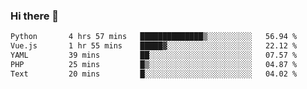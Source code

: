 ### Hi there 👋

<!--START_SECTION:waka-->

```txt
Python       4 hrs 57 mins   ██████████████▒░░░░░░░░░░   56.94 %
Vue.js       1 hr 55 mins    █████▓░░░░░░░░░░░░░░░░░░░   22.12 %
YAML         39 mins         ██░░░░░░░░░░░░░░░░░░░░░░░   07.57 %
PHP          25 mins         █▒░░░░░░░░░░░░░░░░░░░░░░░   04.87 %
Text         20 mins         █░░░░░░░░░░░░░░░░░░░░░░░░   04.02 %
```

<!--END_SECTION:waka-->

<!--
**Jonas-VanHaeken/Jonas-VanHaeken** is a ✨ _special_ ✨ repository because its `README.md` (this file) appears on your GitHub profile.

Here are some ideas to get you started:

- 🔭 I’m currently working on ...
- 🌱 I’m currently learning ...
- 👯 I’m looking to collaborate on ...
- 🤔 I’m looking for help with ...
- 💬 Ask me about ...
- 📫 How to reach me: ...
- 😄 Pronouns: ...
- ⚡ Fun fact: ...
-->

